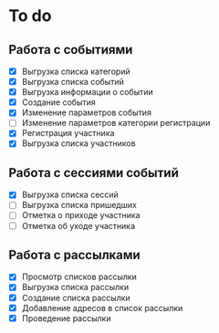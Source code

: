 # To do
## Работа с событиями

 - [x] Выгрузка списка категорий
 - [x] Выгрузка списка событий
 - [x] Выгрузка информации о событии
 - [x] Создание события
 - [x] Изменение параметров события
 - [ ] Изменение параметров категории регистрации
 - [x] Регистрация участника
 - [x] Выгрузка списка участников

## Работа с сессиями событий

 - [x] Выгрузка списка сессий
 - [ ] Выгрузка списка пришедших
 - [ ] Отметка о приходе участника
 - [ ] Отметка об уходе участника

## Работа с рассылками

 - [x] Просмотр списков рассылки
 - [x] Выгрузка списка рассылки
 - [x] Создание списка рассылки
 - [x] Добавление адресов в список рассылки
 - [x] Проведение рассылки
